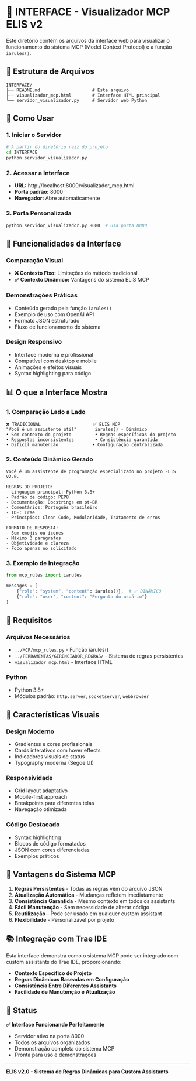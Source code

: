 # 🎨 INTERFACE - Visualizador MCP ELIS v2

Este diretório contém os arquivos da interface web para visualizar o funcionamento do sistema MCP (Model Context Protocol) e a função `iarules()`.

## 📁 Estrutura de Arquivos

```
INTERFACE/
├── README.md                    # Este arquivo
├── visualizador_mcp.html        # Interface HTML principal
└── servidor_visualizador.py     # Servidor web Python
```

## 🚀 Como Usar

### 1. **Iniciar o Servidor**
```bash
# A partir do diretório raiz do projeto
cd INTERFACE
python servidor_visualizador.py
```

### 2. **Acessar a Interface**
- **URL:** http://localhost:8000/visualizador_mcp.html
- **Porta padrão:** 8000
- **Navegador:** Abre automaticamente

### 3. **Porta Personalizada**
```bash
python servidor_visualizador.py 8080  # Usa porta 8080
```

## 🎯 Funcionalidades da Interface

### **Comparação Visual**
- **❌ Contexto Fixo:** Limitações do método tradicional
- **✅ Contexto Dinâmico:** Vantagens do sistema ELIS MCP

### **Demonstrações Práticas**
- Conteúdo gerado pela função `iarules()`
- Exemplo de uso com OpenAI API
- Formato JSON estruturado
- Fluxo de funcionamento do sistema

### **Design Responsivo**
- Interface moderna e profissional
- Compatível com desktop e mobile
- Animações e efeitos visuais
- Syntax highlighting para código

## 📊 O que a Interface Mostra

### **1. Comparação Lado a Lado**
```
❌ TRADICIONAL                    ✅ ELIS MCP
"Você é um assistente útil"       iarules() - Dinâmico
• Sem contexto do projeto         • Regras específicas do projeto
• Respostas inconsistentes        • Consistência garantida
• Difícil manutenção             • Configuração centralizada
```

### **2. Conteúdo Dinâmico Gerado**
```
Você é um assistente de programação especializado no projeto ELIS v2.0.

REGRAS DO PROJETO:
- Linguagem principal: Python 3.8+
- Padrão de código: PEP8
- Documentação: Docstrings em pt-BR
- Comentários: Português brasileiro
- IDE: Trae
- Princípios: Clean Code, Modularidade, Tratamento de erros

FORMATO DE RESPOSTA:
- Sem emojis ou ícones
- Máximo 3 parágrafos
- Objetividade e clareza
- Foco apenas no solicitado
```

### **3. Exemplo de Integração**
```python
from mcp_rules import iarules

messages = [
    {"role": "system", "content": iarules()},  # ✅ DINÂMICO
    {"role": "user", "content": "Pergunta do usuário"}
]
```

## 🔧 Requisitos

### **Arquivos Necessários**
- `../MCP/mcp_rules.py` - Função iarules()
- `../FERRAMENTAS/GERENCIADOR_REGRAS/` - Sistema de regras persistentes
- `visualizador_mcp.html` - Interface HTML

### **Python**
- Python 3.8+
- Módulos padrão: `http.server`, `socketserver`, `webbrowser`

## 🎨 Características Visuais

### **Design Moderno**
- Gradientes e cores profissionais
- Cards interativos com hover effects
- Indicadores visuais de status
- Typography moderna (Segoe UI)

### **Responsividade**
- Grid layout adaptativo
- Mobile-first approach
- Breakpoints para diferentes telas
- Navegação otimizada

### **Código Destacado**
- Syntax highlighting
- Blocos de código formatados
- JSON com cores diferenciadas
- Exemplos práticos

## 🚀 Vantagens do Sistema MCP

1. **Regras Persistentes** - Todas as regras vêm do arquivo JSON
2. **Atualização Automática** - Mudanças refletem imediatamente
3. **Consistência Garantida** - Mesmo contexto em todos os assistants
4. **Fácil Manutenção** - Sem necessidade de alterar código
5. **Reutilização** - Pode ser usado em qualquer custom assistant
6. **Flexibilidade** - Personalizável por projeto

## 📚 Integração com Trae IDE

Esta interface demonstra como o sistema MCP pode ser integrado com custom assistants do Trae IDE, proporcionando:

- **Contexto Específico do Projeto**
- **Regras Dinâmicas Baseadas em Configuração**
- **Consistência Entre Diferentes Assistants**
- **Facilidade de Manutenção e Atualização**

## 🎉 Status

**✅ Interface Funcionando Perfeitamente**
- Servidor ativo na porta 8000
- Todos os arquivos organizados
- Demonstração completa do sistema MCP
- Pronta para uso e demonstrações

---

**ELIS v2.0 - Sistema de Regras Dinâmicas para Custom Assistants**